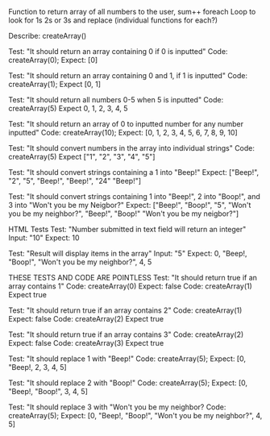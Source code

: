 
Function to return array of all numbers to the user, sum++ foreach
Loop to look for 1s 2s or 3s and replace (individual functions for each?)


Describe: createArray()

Test: "It should return an array containing 0 if 0 is inputted"
Code: createArray(0);
Expect: [0]

Test: "It should return an array containing 0 and 1, if 1 is inputted"
Code: createArray(1);
Expect [0, 1]

Test: "It should return all numbers 0-5 when 5 is inputted"
Code: createArray(5)
Expect 0, 1, 2, 3, 4, 5

Test: "It should return an array of 0 to inputted number for any number inputted"
Code: createArray(10);
Expect: [0, 1, 2, 3, 4, 5, 6, 7, 8, 9, 10] 

Test: "It should convert numbers in the array into individual strings"
Code: createArray(5)
Expect ["1", "2", "3", "4", "5"]

Test: "It should convert strings containing a 1 into "Beep!"
Expect: ["Beep!", "2", "5", "Beep!", "Beep!", "24" "Beep!"]

Test: "It should convert strings containing 1 into "Beep!", 2 into "Boop!", and 3 into "Won't you be my Neigbor?"
Expect: ["Beep!", "Boop!", "5", "Won't you be my neighbor?", "Beep!", "Boop!" "Won't you be my neigbor?"]




HTML Tests
Test: "Number submitted in text field will return an integer"
Input: "10"
Expect: 10

Test: "Result will display items in the array"
Input: "5"
Expect: 0, "Beep!, "Boop!", "Won't you be my neighbor?", 4, 5


THESE TESTS AND CODE ARE POINTLESS
Test: "It should return true if an array contains 1"
Code: createArray(0)
Expect: false
Code: createArray(1)
Expect true

Test: "It should return true if an array contains 2"
Code: createArray(1)
Expect: false
Code: createArray(2)
Expect true

Test: "It should return true if an array contains 3"
Code: createArray(2)
Expect: false
Code: createArray(3)
Expect true

Test: "It should replace 1 with "Beep!"
Code: createArray(5);
Expect: [0, "Beep!, 2, 3, 4, 5]

Test: "It should replace 2 with "Boop!"
Code: createArray(5);
Expect: [0, "Beep!, "Boop!", 3, 4, 5]

Test: "It should replace 3 with "Won't you be my neighbor?
Code: createArray(5);
Expect: [0, "Beep!, "Boop!", "Won't you be my neighbor?", 4, 5]

